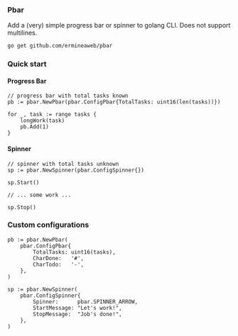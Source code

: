 ### Pbar

Add a (very) simple progress bar or spinner to golang CLI. Does not support multilines.

```bash
go get github.com/ermineaweb/pbar
```

### Quick start

#### Progress Bar

```golang
// progress bar with total tasks known
pb := pbar.NewPbar(pbar.ConfigPbar{TotalTasks: uint16(len(tasks))})

for _, task := range tasks {
    longWork(task)
    pb.Add(1)
}
```

#### Spinner

```golang
// spinner with total tasks unknown
sp := pbar.NewSpinner(pbar.ConfigSpinner{})

sp.Start()

// ... some work ...

sp.Stop()
```

### Custom configurations

```golang
pb := pbar.NewPbar(
    pbar.ConfigPbar{
        TotalTasks: uint16(tasks),
        CharDone:   '#',
        CharTodo:   '-',
    },
)
```

```golang
sp := pbar.NewSpinner(
    pbar.ConfigSpinner{
        Spinner:      pbar.SPINNER_ARROW,
        StartMessage: "Let's work!",
        StopMessage:  "Job's done!",
    },
)
```
